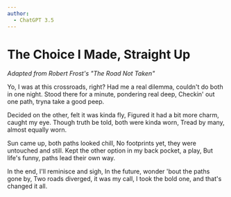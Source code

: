 ```yaml
---
author:
  - ChatGPT 3.5
---
```


# The Choice I Made, Straight Up

*Adapted from Robert Frost's "The Road Not Taken"*

Yo, I was at this crossroads, right?
Had me a real dilemma, couldn't do both in one night.
Stood there for a minute, pondering real deep,
Checkin' out one path, tryna take a good peep.

Decided on the other, felt it was kinda fly,
Figured it had a bit more charm, caught my eye.
Though truth be told, both were kinda worn,
Tread by many, almost equally worn.

Sun came up, both paths looked chill,
No footprints yet, they were untouched and still.
Kept the other option in my back pocket, a play,
But life's funny, paths lead their own way.

In the end, I'll reminisce and sigh,
In the future, wonder 'bout the paths gone by,
Two roads diverged, it was my call,
I took the bold one, and that's changed it all.
